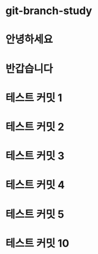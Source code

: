 # git-branch-study
# 안녕하세요
# 반갑습니다
# 테스트 커밋 1
# 테스트 커밋 2
# 테스트 커밋 3
# 테스트 커밋 4
# 테스트 커밋 5
# 테스트 커밋 10
